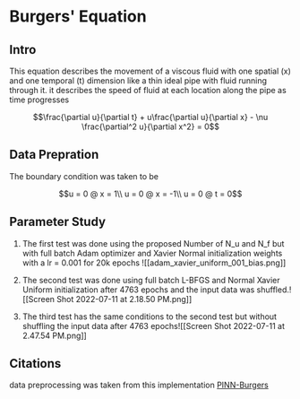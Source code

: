 # Burgers' Equation 
## Intro
This equation describes the movement of a viscous fluid with one spatial (x) and one temporal (t) dimension like a thin ideal pipe with fluid running through it. it describes the speed of fluid at each location along the pipe as time progresses
```math
\frac{\partial u}{\partial t} + u\frac{\partial u}{\partial x} - \nu \frac{\partial^2 u}{\partial x^2} = 0
```
## Data Prepration
The boundary condition was taken to be 
```math
u = 0 @ x = 1\\
u = 0 @ x = -1\\
u = 0 @ t = 0
```
## Parameter Study
1. The first test was done using the proposed Number of N_u and N_f but with full batch Adam optimizer and Xavier Normal initialization weights with a lr = 0.001 for 20k epochs
![[adam_xavier_uniform_001_bias.png]]

2. The second test was done using full batch L-BFGS and Normal Xavier Uniform initialization after 4763 epochs and the input data was shuffled.![[Screen Shot 2022-07-11 at 2.18.50 PM.png]]

3. The third test has the same conditions to the second test but without shuffling the input data after 4763 epochs![[Screen Shot 2022-07-11 at 2.47.54 PM.png]] 

## Citations
data preprocessing was taken from this implementation [PINN-Burgers](https://github.com/EdgarAMO/PINN-Burgers)
